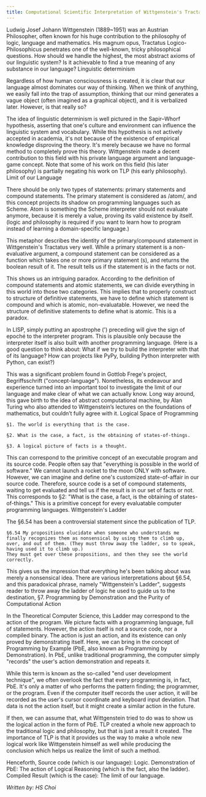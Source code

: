 ```yaml
---
title: Computational Scientific Interpretation of Wittgenstein's Tractatus Logico-Philosophicus and his 'Ladder'
---
```


Ludwig Josef Johann Wittgenstein (1889~1951) was an Austrian Philosopher, often known for his huge contribution to the philosophy of logic, language and mathematics. His magnum opus, Tractatus Logico-Philosophicus penetrates one of the well-known, tricky philosophical questions. How should we handle the highest, the most abstract axioms of our linguistic system? Is it achievable to find a true meaning of any substance in our language?
Linguistic determinism

Regardless of how human consciousness is created, it is clear that our language almost dominates our way of thinking. When we think of anything, we easily fall into the trap of assumption, thinking that our mind generates a vague object (often imagined as a graphical object), and it is verbalized later. However, is that really so?

The idea of linguistic determinism is well pictured in the Sapir–Whorf hypothesis, asserting that one's culture and environment can influence the linguistic system and vocabulary. While this hypothesis is not actively accepted in academia, it's not because of the existence of empirical knowledge disproving the theory. It's merely because we have no formal method to completely prove this theory. Wittgenstein made a decent contribution to this field with his private language argument and language-game concept. Note that some of his work on this field (his later philosophy) is partially negating his work on TLP (his early philosophy).
Limit of our Language

There should be only two types of statements: primary statements and compound statements. The primary statement is considered as /atom/, and this concept projects its shadow on programming languages such as Scheme. Atom is something the Scheme interpreter should not evaluate anymore, because it is merely a value, proving its valid existence by itself. (logic and philosophy is required if you want to learn how to program instead of learning a domain-specific language.)

This metaphor describes the identity of the primary/compound statement in Wittgenstein's Tractatus very well. While a primary statement is a non-evaluative argument, a compound statement can be considered as a function which takes one or more primary statement (s), and returns the boolean result of it. The result tells us if the statement is in the facts or not.

This shows us an intriguing paradox. According to the definition of compound statements and atomic statements, we can divide everything in this world into those two categories. This implies that to properly construct to structure of definitive statements, we have to define which statement is compound and which is atomic, non-evaluatable. However, we need the structure of definitive statements to define what is atomic. This is a paradox.

In LISP, simply putting an apostrophe (') preceding will give the sign of epoché to the interpreter program. This is plausible only because the interpreter itself is also built with another programming language. (Here is a good question to think about: What if we try to build the interpreter with that of its language? How can projects like PyPy, building Python interpreter with Python, can exist?)

This was a significant problem found in Gottlob Frege's project, Begriffsschrift ("concept-language"). Nonetheless, its endeavour and experience turned into an important tool to investigate the limit of our language and make clear of what we can actually know. Long way around, this gave birth to the idea of abstract computational machine, by Alan Turing who also attended to Wittgenstein’s lectures on the foundations of mathematics, but couldn’t fully agree with it.
Logical Space of Programming

    §1. The world is everything that is the case.

    §2. What is the case, a fact, is the obtaining of states-of-things.

    §3. A logical picture of facts is a thought.

This can correspond to the primitive concept of an executable program and its source code. People often say that "everything is possible in the world of software." We cannot launch a rocket to the moon ONLY with software. However, we can imagine and define one's customized state-of-affair in our source code. Therefore, source code is a set of compound statements, waiting to get evaluated and tell us if the result is in our set of facts or not. This corresponds to §2: "What is the case, a fact, is the obtaining of states-of-things." This is a primitive concept for every evaluatable computer programming languages.
Wittgenstein's Ladder

The §6.54 has been a controversial statement since the publication of TLP.

    §6.54 My propositions elucidate when someone who understands me finally recognizes them as nonsensical by using them to climb up, over, and out of them. (They must throw away the ladder, so to speak, having used it to climb up.)
    They must get over these propositions, and then they see the world correctly.

This gives us the impression that everything he's been talking about was merely a nonsensical idea. There are various interpretations about §6.54, and this paradoxical phrase, namely "Wittgenstein's Ladder", suggests reader to throw away the ladder of logic he used to guide us to the destination, §7.
Programming by Demonstration and the Purity of Computational Action

In the Theoretical Computer Science, this Ladder may correspond to the action of the program. We picture facts with a programming language, full of statements. However, the action itself is not a source code, nor a compiled binary. The action is just an action, and its existence can only proved by demonstrating itself. Here, we can bring in the concept of Programming by Example (PbE, also known as Programming by Demonstration). In PbE, unlike traditional programming, the computer simply "records" the user's action demonstration and repeats it.

While this term is known as the so-called "end user development technique", we often overlook the fact that every programming is, in fact, PbE. It's only a matter of who performs the pattern finding; the programmer, or the program. Even if the computer itself records the user action, it will be recorded as the user's cursor coordinate and keyboard input deviation. That data is not the action itself, but it might create a similar action in the future.

If then, we can assume that, what Wittgenstein tried to do was to show us the logical action in the form of PbE. TLP created a whole new approach to the traditional logic and philosophy, but that is just a result it created. The importance of TLP is that it provides us the way to make a whole new logical work like Wittgenstein himself as well while producing the conclusion which helps us realize the limit of such a method.

Henceforth, Source code (which is our language): Logic. Demonstration of PbE: The action of Logical Reasoning (which is the fact, also the ladder). Compiled Result (which is the case): The limit of our language.

*Written by: HS Choi*
